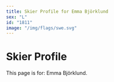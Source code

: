 ```yaml
---
title: Skier Profile for Emma Björklund
sex: "L"
id: "1811"
image: "/img/flags/swe.svg" 
---
```


# Skier Profile

This page is for: Emma Björklund.
    